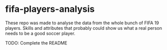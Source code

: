 # fifa-players-analysis

These repo was made to analyse the data from the whole bunch of FIFA 19 players. 
Skills and attributes that probably could show us what a real person needs to be a good soccer player.

TODO: Complete the README

